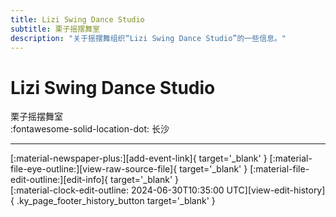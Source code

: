 ```yaml
---
title: Lizi Swing Dance Studio
subtitle: 栗子摇摆舞室
description: "关于摇摆舞组织“Lizi Swing Dance Studio”的一些信息。"
---
```


# Lizi Swing Dance Studio

栗子摇摆舞室  
:fontawesome-solid-location-dot: 长沙  


---

<div class="ky_page_footer" markdown>
<div class="ky_page_footer_trailing" markdown="span">
[:material-newspaper-plus:][add-event-link]{ target='_blank' }
[:material-file-eye-outline:][view-raw-source-file]{ target='_blank' }
[:material-file-edit-outline:][edit-info]{ target='_blank' }
</div>
<div class="ky_page_footer_leading" markdown="span">
[:material-clock-edit-outline: 2024-06-30T10:35:00 UTC][view-edit-history]{ .ky_page_footer_history_button target='_blank' }
</div>
</div>

[add-event-link]: https://github.com/swingdance/events/issues/new?assignees=&labels=add+event&projects=&template=02-add_entity.yml&title=%5Bcn%5D%20%3CName%3E&region=cn&province=Hunan&city=Changsha&org_id=lizi-swing-dance-studio "添加活动"
[view-raw-source-file]: https://github.com/swingdance/orgs/blob/main/cn/lizi-swing-dance-studio.json "查看原始源文件"
[edit-info]: https://github.com/swingdance/orgs/issues/new?assignees=&labels=update+org&projects=&template=03-update_entity.yml&title=%5Bcn%5D%20Lizi%20Swing%20Dance%20Studio&region=cn&id=lizi-swing-dance-studio&name=Lizi%20Swing%20Dance%20Studio "编辑信息"

[view-edit-history]: https://github.com/swingdance/orgs/commits/main/cn/lizi-swing-dance-studio.json "查看编辑历史"
